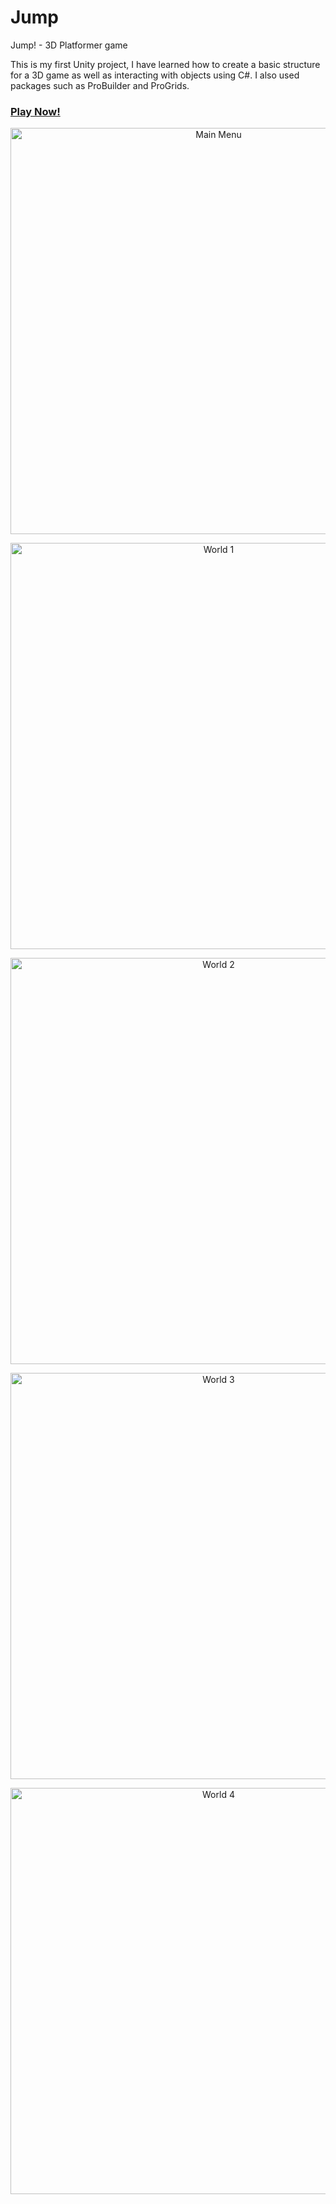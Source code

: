 # Jump
Jump! - 3D Platformer game 

This is my first Unity project, I have learned how to create a basic structure for a 3D game as well as interacting with objects using C#. I also used packages such as ProBuilder and ProGrids.

### [Play Now!](https://www.pabloescriva.com/Jump/)

<p align="center">
<img src="https://i.imgur.com/0pieg3O.gif" alt="Main Menu" width="650">
<p>
  
<p align="center">
<img src="https://i.imgur.com/y6ForkB.gif" alt="World 1" width="650">
<p>
  
<p align="center">
<img src="https://i.imgur.com/sosE9mw.gif" alt="World 2" width="650">
<p>
  
<p align="center">
<img src="https://i.imgur.com/Z6xh6ak.gif" alt="World 3" width="650">
<p>
  
<p align="center">
<img src="https://i.imgur.com/LxOk4iG.gif" alt="World 4" width="650">
<p>
